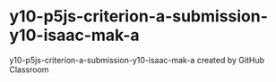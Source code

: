 # y10-p5js-criterion-a-submission-y10-isaac-mak-a
y10-p5js-criterion-a-submission-y10-isaac-mak-a created by GitHub Classroom
